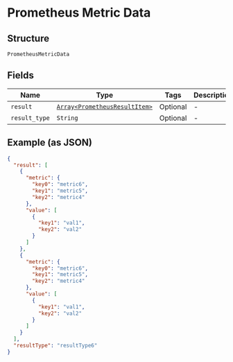 
# Prometheus Metric Data

## Structure

`PrometheusMetricData`

## Fields

| Name | Type | Tags | Description |
|  --- | --- | --- | --- |
| `result` | [`Array<PrometheusResultItem>`](../../doc/models/prometheus-result-item.md) | Optional | - |
| `result_type` | `String` | Optional | - |

## Example (as JSON)

```json
{
  "result": [
    {
      "metric": {
        "key0": "metric6",
        "key1": "metric5",
        "key2": "metric4"
      },
      "value": [
        {
          "key1": "val1",
          "key2": "val2"
        }
      ]
    },
    {
      "metric": {
        "key0": "metric6",
        "key1": "metric5",
        "key2": "metric4"
      },
      "value": [
        {
          "key1": "val1",
          "key2": "val2"
        }
      ]
    }
  ],
  "resultType": "resultType6"
}
```

